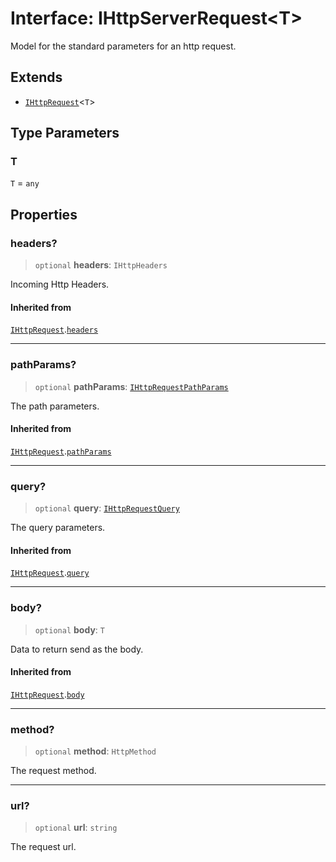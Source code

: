 # Interface: IHttpServerRequest\<T\>

Model for the standard parameters for an http request.

## Extends

- [`IHttpRequest`](IHttpRequest.md)\<`T`\>

## Type Parameters

### T

`T` = `any`

## Properties

### headers?

> `optional` **headers**: `IHttpHeaders`

Incoming Http Headers.

#### Inherited from

[`IHttpRequest`](IHttpRequest.md).[`headers`](IHttpRequest.md#headers)

***

### pathParams?

> `optional` **pathParams**: [`IHttpRequestPathParams`](IHttpRequestPathParams.md)

The path parameters.

#### Inherited from

[`IHttpRequest`](IHttpRequest.md).[`pathParams`](IHttpRequest.md#pathparams)

***

### query?

> `optional` **query**: [`IHttpRequestQuery`](IHttpRequestQuery.md)

The query parameters.

#### Inherited from

[`IHttpRequest`](IHttpRequest.md).[`query`](IHttpRequest.md#query)

***

### body?

> `optional` **body**: `T`

Data to return send as the body.

#### Inherited from

[`IHttpRequest`](IHttpRequest.md).[`body`](IHttpRequest.md#body)

***

### method?

> `optional` **method**: `HttpMethod`

The request method.

***

### url?

> `optional` **url**: `string`

The request url.
